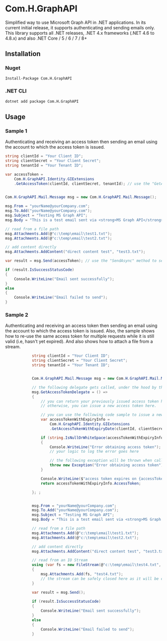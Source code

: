 # Com.H.GraphAPI

Simplified way to use Microsoft Graph API in .NET applications. In its current initial release, it supports authenticating and sending emails only.
This library supports all .NET releases, .NET 4.x frameworks (.NET 4.6 to 4.8.x) and also .NET Core / 5 / 6 / 7 / 8+ 

## Installation

### Nuget

```bash
Install-Package Com.H.GraphAPI
```

### .NET CLI

```bash
dotnet add package Com.H.GraphAPI
```

## Usage

### Sample 1

Authenticating and receiving an access token then sending an email using the account to which the access token is issued.

```csharp
string clientId = "Your Client ID";
string clientSecret = "Your Client Secret";
string tenantId = "Your Tenant ID";

var accessToken =
    Com.H.GraphAPI.Identity.GIExtensions
    .GetAccessToken(clientId, clientSecret, tenantId); // use the "GetAccessTokenAsync" method to request the token asynchronously.
                

Com.H.GraphAPI.Mail.Message msg = new Com.H.GraphAPI.Mail.Message();

msg.From = "yourName@yourCompany.com";
msg.To.Add("yourName@yourCompany.com");
msg.Subject = "Testing MS Graph API";
msg.Body = "This is a test email sent via <strong>MS Graph API</strong>";

// read from a file path
msg.Attachments.Add(@"c:\temp\email\test1.txt");
msg.Attachments.Add(@"c:\temp\email\test2.txt");

// add content directly
msg.Attachments.AddContent("direct content test", "test3.txt");

var result = msg.Send(accessToken); // use the "SendAsync" method to send the email asynchronously.

if (result.IsSuccessStatusCode)
{
    Console.WriteLine("Email sent successfully");
}
else
{
    Console.WriteLine("Email failed to send");
}
```

### Sample 2

Authenticating and receiving an access token then sending an email using the account to which the access token is issued.
Also, the sample shows how to re-use the same access token for multiple requests while it is still valid (i.e, hasn't yet expired).
And also shows how to attach a file from a stream.

```csharp
            string clientId = "Your Client ID";
            string clientSecret = "Your Client Secret";
            string tenantId = "Your Tenant ID";


            Com.H.GraphAPI.Mail.Message msg = new Com.H.GraphAPI.Mail.Message();

            // the following delegate gets called, under the hood by the Send() method, before sending the email to obtain an access token.
            msg.GetAccessTokenDelegate = () =>
            {
                // you can return your previously issued access token here if it's still valid
                // otherwise, you can issue a new access token here.

                // you can use the following code sample to issue a new access token
                var accessTokenWithExpiryInfo =
                    Com.H.GraphAPI.Identity.GIExtensions
                    .GetAccessTokenWithExpiryDate(clientId, clientSecret, tenantId); // async version is also available

                if (string.IsNullOrWhiteSpace(accessTokenWithExpiryInfo.AccessToken))
                {
                    Console.WriteLine("Error obtaining access token");
                    // your logic to log the error goes here

                    // the following exception will be thrown when calling msg.Send()
                    throw new Exception("Error obtaining access token");
                }

                Console.WriteLine($"access token expires on {accessTokenWithExpiryInfo.ExpiresOn}");
                return accessTokenWithExpiryInfo.AccessToken;

            }; ;


            msg.From = "yourName@yourCompany.com";
            msg.To.Add("yourName@yourCompany.com");
            msg.Subject = "Testing MS Graph API";
            msg.Body = "This is a test email sent via <strong>MS Graph API</strong>";

            // read from a file path
            msg.Attachments.Add(@"c:\temp\email\test1.txt");
            msg.Attachments.Add(@"c:\temp\email\test2.txt");

            // add content directly
            msg.Attachments.AddContent("direct content test", "test3.txt");

            // read from an IO Stream
            using (var fs = new FileStream(@"c:\temp\email\test4.txt", FileMode.Open, FileAccess.Read))
            {
                msg.Attachments.Add(fs, "test4.txt");
                // the stream can be safely closed here as it will be copied to a memory stream under the hood.
            }

            var result = msg.Send();
            
            if (result.IsSuccessStatusCode)
            {
                Console.WriteLine("Email sent successfully");
            }
            else
            {
                Console.WriteLine("Email failed to send");
            }


```
